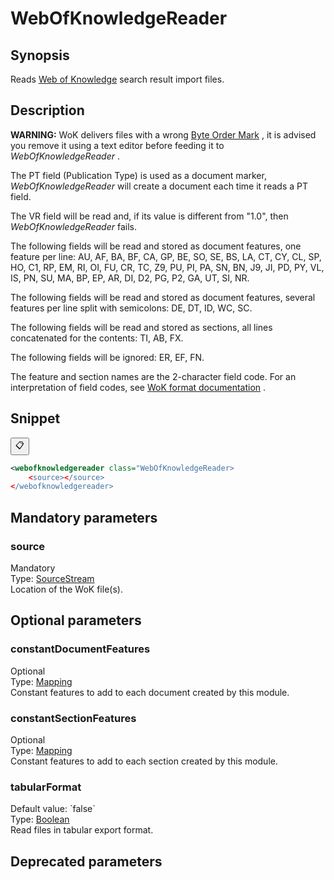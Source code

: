 <h1 class="module">WebOfKnowledgeReader</h1>

## Synopsis

Reads [Web of Knowledge](http://apps.webofknowledge.com/UA_GeneralSearch_input.do?product=UA&search_mode=GeneralSearch) search result import files.

## Description

 **WARNING:** WoK delivers files with a wrong [Byte Order Mark](https://en.wikipedia.org/wiki/Byte_order_mark) , it is advised you remove it using a text editor before feeding it to *WebOfKnowledgeReader* .

The PT field (Publication Type) is used as a document marker, *WebOfKnowledgeReader* will create a document each time it reads a PT field.

The VR field will be read and, if its value is different from "1.0", then *WebOfKnowledgeReader* fails.

The following fields will be read and stored as document features, one feature per line: AU, AF, BA, BF, CA, GP, BE, SO, SE, BS, LA, CT, CY, CL, SP, HO, C1, RP, EM, RI, OI, FU, CR, TC, Z9, PU, PI, PA, SN, BN, J9, JI, PD, PY, VL, IS, PN, SU, MA, BP, EP, AR, DI, D2, PG, P2, GA, UT, SI, NR.

The following fields will be read and stored as document features, several features per line split with semicolons: DE, DT, ID, WC, SC.

The following fields will be read and stored as sections, all lines concatenated for the contents: TI, AB, FX.

The following fields will be ignored: ER, EF, FN.

The feature and section names are the 2-character field code. For an interpretation of field codes, see [WoK format documentation](http://images.webofknowledge.com/WOKRS510B3_1/help/WOS/hs_wos_fieldtags.html) .

## Snippet



<button class="copy-code-button" title="Copy to clipboard" onclick="copy_code(this)">📋</button>
```xml
<webofknowledgereader class="WebOfKnowledgeReader>
    <source></source>
</webofknowledgereader>
```

## Mandatory parameters

<h3 id="source" class="param">source</h3>

<div class="param-level param-level-mandatory">Mandatory
</div>
<div class="param-type">Type: <a href="../converter/fr.inra.maiage.bibliome.util.streams.SourceStream" class="converter">SourceStream</a>
</div>
Location of the WoK file(s).

## Optional parameters

<h3 id="constantDocumentFeatures" class="param">constantDocumentFeatures</h3>

<div class="param-level param-level-optional">Optional
</div>
<div class="param-type">Type: <a href="../converter/fr.inra.maiage.bibliome.alvisnlp.core.module.types.Mapping" class="converter">Mapping</a>
</div>
Constant features to add to each document created by this module.

<h3 id="constantSectionFeatures" class="param">constantSectionFeatures</h3>

<div class="param-level param-level-optional">Optional
</div>
<div class="param-type">Type: <a href="../converter/fr.inra.maiage.bibliome.alvisnlp.core.module.types.Mapping" class="converter">Mapping</a>
</div>
Constant features to add to each section created by this module.

<h3 id="tabularFormat" class="param">tabularFormat</h3>

<div class="param-level param-level-default-value">Default value: `false`
</div>
<div class="param-type">Type: <a href="../converter/java.lang.Boolean" class="converter">Boolean</a>
</div>
Read files in tabular export format.

## Deprecated parameters


